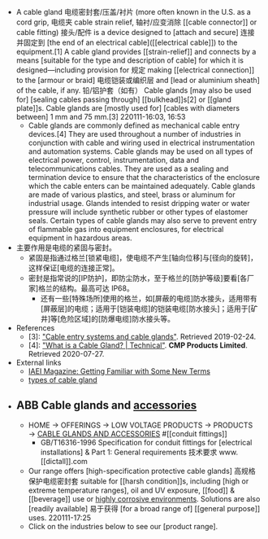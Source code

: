 - A cable gland 电缆密封套/压盖/衬片 (more often known in the U.S. as a cord grip, 电缆夹 cable strain relief, 轴衬/应变消除 [[cable connector]] or cable fitting) 接头/配件 is a device designed to [attach and secure] 连接并固定到 [the end of an electrical cable]([[electrical cable]]) to the equipment.[1] A cable gland provides [[strain-relief]] and connects by a means [suitable for the type and description of cable] for which it is designed—including provision for 规定 making [[electrical connection]] to the [armour or braid] 电缆铠装或编织层 and [lead or aluminium sheath] of the cable, if any. 铅/铝护套（如有） Cable glands [may also be used for] [sealing cables passing through] [[bulkhead]]s[2] or [[gland plate]]s. Cable glands are [mostly used for] [cables with diameters between] 1 mm and 75 mm.[3]
220111-16:03, 16:53
    - Cable glands are commonly defined as mechanical cable entry devices.[4] They are used throughout a number of industries in conjunction with cable and wiring used in electrical instrumentation and automation systems. Cable glands may be used on all types of electrical power, control, instrumentation, data and telecommunications cables. They are used as a sealing and termination device to ensure that the characteristics of the enclosure which the cable enters can be maintained adequately. Cable glands are made of various plastics, and steel, brass or aluminum for industrial usage. Glands intended to resist dripping water or water pressure will include synthetic rubber or other types of elastomer seals. Certain types of cable glands may also serve to prevent entry of flammable gas into equipment enclosures, for electrical equipment in hazardous areas.
- 主要作用是电缆的紧固与密封。
    - 紧固是指通过格兰[锁紧电缆]，使电缆不产生[轴向位移]与[径向的旋转]，这样保证[电缆的连接正常]。
    - 密封是指常说的[IP防护]，即防尘防水，至于格兰的[防护等级]要看[各厂家]格兰的结构。最高可达 IP68。
        - 还有一些[特殊场所]使用的格兰，如[屏蔽的电缆]防水接头，适用带有[屏蔽层]的电缆；适用于[铠装电缆]的铠装电缆[防水接头]；适用于[矿井]等[危险区域]的[防爆电缆]防水接头等。
- References
    - [3]: ["Cable entry systems and cable glands"](https://www.icotek.com/en/). Retrieved 2019-02-24.
    - [4]: ["What is a Cable Gland? | Technical"](https://www.cmp-products.com/cable-glands/technical/cable-glands/). __CMP Products Limited__. Retrieved 2020-07-27.
- External links
    - [IAEI Magazine: Getting Familiar with Some New Terms](http://iaeimagazine.org/magazine/2007/01/16/section-18-getting-familiar-with-some-new-terms/)
    - [types of cable gland](http://jjmetal.in/cable-gland-its-different-types/Different)
- ## ABB Cable glands and [accessories]([[accessory]])
    - HOME → OFFERINGS → LOW VOLTAGE PRODUCTS → PRODUCTS → [CABLE GLANDS AND ACCESSORIES](https://new.abb.com/low-voltage/products/conduit-fittings/cable-glands-and-accessories) #[[conduit fittings]]
        - GB/T16316-1996 Specification for conduit fittings for [electrical installations] & Part 1: General requirements 技术要求 www.[[dictall]].com
    - Our range offers [high-specification protective cable glands] 高规格保护电缆密封套 suitable for [[harsh condition]]s, including [high or extreme temperature ranges], oil and UV exposure, [[food]] & [[beverage]] use or [highly corrosive environments](((eXoOrJSfI))). Solutions are also [readily available] 易于获得 [for a broad range of] [[general purpose]] uses.
220111-17:25
    - Click on the industries below to see our [product range].

